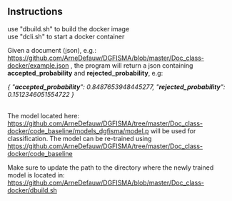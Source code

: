 Instructions
------------

use "dbuild.sh" to build the docker image <br />
use "dcli.sh" to start a docker container

Given a document (json), e.g.: https://github.com/ArneDefauw/DGFISMA/blob/master/Doc_class-docker/example.json , the program will return a json containing **accepted_probability** and **rejected_probability**, e.g:

<em>
{
    "<strong>accepted_probability</strong>": 0.8487653948445277,
    "<strong>rejected_probability</strong>": 0.1512346051554722
}
</em>

<br />
<br />

The model located here: https://github.com/ArneDefauw/DGFISMA/tree/master/Doc_class-docker/code_baseline/models_dgfisma/model.p will be used for classification. The model can be re-trained using https://github.com/ArneDefauw/DGFISMA/tree/master/Doc_class-docker/code_baseline

Make sure to update the path to the directory where the newly trained model is located in:
https://github.com/ArneDefauw/DGFISMA/blob/master/Doc_class-docker/dbuild.sh
